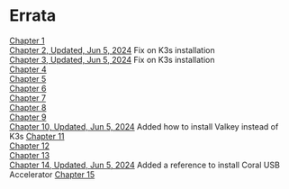 # Errata
[Chapter 1](ch1.md)  
[Chapter 2, Updated, Jun 5, 2024](ch2.md) Fix on K3s installation  
[Chapter 3, Updated, Jun 5, 2024](ch3.md) Fix on K3s installation  
[Chapter 4](ch4.md)  
[Chapter 5](ch5.md)  
[Chapter 6](ch6.md)  
[Chapter 7](ch7.md)  
[Chapter 8](ch8.md)  
[Chapter 9](ch9.md)  
[Chapter 10, Updated, Jun 5, 2024](ch10.md) Added how to install Valkey instead of K3s 
[Chapter 11](ch11.md)  
[Chapter 12](ch12.md)  
[Chapter 13](ch13.md)  
[Chapter 14, Updated, Jun 5, 2024](ch14.md) Added a reference to install Coral USB Accelerator 
[Chapter 15](ch15.md)  